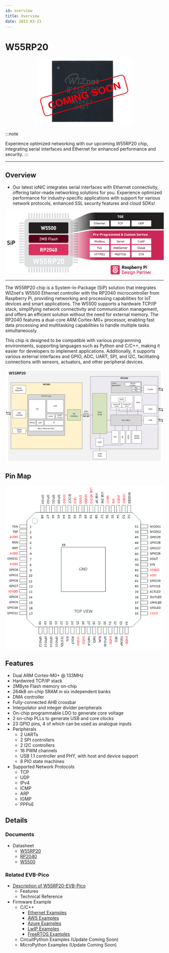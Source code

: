 ```yaml
---
id: overview
title: Overview
date: 2023-03-21
---
```




# W55RP20

<p align="center">
  <img src="/img/products/w55rp20/W55RP20_Chip_Coming_Soon.png" />
</p>

<!-- ![](/img/products/w55rp20/W55RP20_Chip.jpg) -->

:::note

Experience optimized networking with our upcoming W55RP20 chip, integrating serial interfaces and Ethernet for enhanced performance and security.
:::

----

## Overview

- Our latest ioNIC integrates serial interfaces with Ethernet connectivity, offering tailor-made networking solutions for you. Experience optimized performance for industry-specific applications with support for various network protocols, enhanced SSL security features and cloud SDKs! 

![](/img/products/w55rp20/w55rp20_overview.png)

----

The W55RP20 chip is a System-in-Package (SiP) solution that integrates WIZnet's W5500 Ethernet controller with the RP2040 microcontroller from Raspberry Pi, providing networking and processing capabilities for IoT devices and smart applications. The W5500 supports a hardware TCP/IP stack, simplifying network connectivity and communication management, and offers an efficient solution without the need for external memory. The RP2040 features a dual-core ARM Cortex-M0+ processor, enabling fast data processing and multitasking capabilities to handle multiple tasks simultaneously. 

This chip is designed to be compatible with various programming environments, supporting languages such as Python and C/C++, making it easier for developers to implement applications. Additionally, it supports various external interfaces and GPIO, ADC, UART, SPI, and I2C, facilitating connections with sensors, actuators, and other peripheral devices. 

![](/img/products/w55rp20/W55RP20_system_overview.png)

## Pin Map


<p align="center">
  <img src="/img/products/w55rp20/W55RP20_pinout_v2_1.png" />
</p>

## Features
* Dual ARM Cortex-M0+ @ 133MHz 
* Hardwired TCP/IP stack 
* 2MByte Flash memory on-chip 
* 264kB on-chip SRAM in six independent banks 
* DMA controller 
* Fully-connected AHB crossbar 
* Interpolator and integer divider peripherals 
* On-chip programmable LDO to generate core voltage 
* 2 on-chip PLLs to generate USB and core clocks 
* 23 GPIO pins, 4 of which can be used as analogue inputs 
* Peripherals 
    * 2 UARTs 
    * 2 SPI controllers 
    * 2 I2C controllers 
    * 16 PWM channels 
    * USB 1.1 controller and PHY, with host and device support 
    * 8 PIO state machines 
* Supported Network Protocols 
    * TCP  
    * UDP 
    * IPv4 
    * ICMP 
    * ARP 
    * IGMP 
    * PPPoE 


## Details
### Documents
- Datasheet
    - [W55RP20](https://docs.wiznet.io/Product/ioNIC/W55RP20/documents_md#data-sheet)
    - [RP2040](https://docs.wiznet.io/Product/ioNIC/W55RP20/documents_md#rp2040-data-sheet)
    - [W5500](https://docs.wiznet.io/Product/iEthernet/W5500/datasheet)

### Related EVB-Pico
- [Description of W55RP20-EVB-Pico](https://docs.wiznet.io/Product/ioNIC/W55RP20/w55rp20-evb-pico)
    - Features
    - Technical Reference
- Firmware Example
    - C/C++
        - [Ethernet Examples](https://github.com/WIZnet-ioNIC/WIZnet-PICO-C)
        - [AWS Examples](https://github.com/WIZnet-ioNIC/WIZnet-PICO-AWS-C)
        - [Azure Examples](https://github.com/WIZnet-ioNIC/WIZnet-PICO-AZURE-C)
        - [LwIP Examples](https://github.com/WIZnet-ioNIC/WIZnet-PICO-LWIP-C)
        - [FreeRTOS Examples](https://github.com/WIZnet-ioNIC/WIZnet-PICO-FREERTOS-C)
    - CircuitPython Examples (Update Coming Soon)
    - MicroPython Examples (Update Coming Soon)
